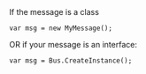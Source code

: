 <!--
title: "How to Instantiate a Message?"
tags: ""
summary: "<p><div class="brush:csharp;"> If the message is a class</p>
"
-->

<div class="brush:csharp;"> If the message is a class


    var msg = new MyMessage();

OR if your message is an interface:

    var msg = Bus.CreateInstance();



